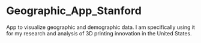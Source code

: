 # Geographic_App_Stanford
App to visualize geographic and demographic data. I am specifically using it for my research and analysis of 3D printing innovation in the United States. 
